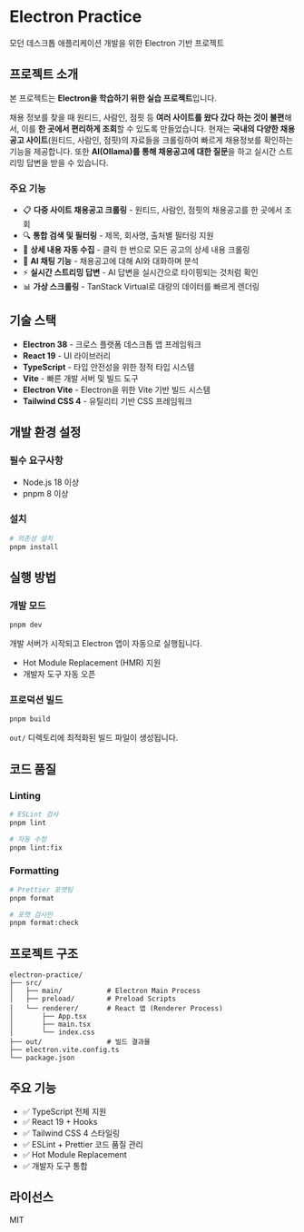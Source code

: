 # Electron Practice

모던 데스크톱 애플리케이션 개발을 위한 Electron 기반 프로젝트

## 프로젝트 소개

본 프로젝트는 **Electron을 학습하기 위한 실습 프로젝트**입니다.

채용 정보를 찾을 때 원티드, 사람인, 점핏 등 **여러 사이트를 왔다 갔다 하는 것이 불편**해서, 이를 **한 곳에서 편리하게 조회**할 수 있도록 만들었습니다. 현재는 **국내의 다양한 채용공고 사이트**(원티드, 사람인, 점핏)의 자료들을 크롤링하여 빠르게 채용정보를 확인하는 기능을 제공합니다. 또한 **AI(Ollama)를 통해 채용공고에 대한 질문**을 하고 실시간 스트리밍 답변을 받을 수 있습니다.

### 주요 기능

- 📋 **다중 사이트 채용공고 크롤링** - 원티드, 사람인, 점핏의 채용공고를 한 곳에서 조회
- 🔍 **통합 검색 및 필터링** - 제목, 회사명, 출처별 필터링 지원
- 📝 **상세 내용 자동 수집** - 클릭 한 번으로 모든 공고의 상세 내용 크롤링
- 💬 **AI 채팅 기능** - 채용공고에 대해 AI와 대화하며 분석
- ⚡ **실시간 스트리밍 답변** - AI 답변을 실시간으로 타이핑되는 것처럼 확인
- 📊 **가상 스크롤링** - TanStack Virtual로 대량의 데이터를 빠르게 렌더링

## 기술 스택

- **Electron 38** - 크로스 플랫폼 데스크톱 앱 프레임워크
- **React 19** - UI 라이브러리
- **TypeScript** - 타입 안전성을 위한 정적 타입 시스템
- **Vite** - 빠른 개발 서버 및 빌드 도구
- **Electron Vite** - Electron을 위한 Vite 기반 빌드 시스템
- **Tailwind CSS 4** - 유틸리티 기반 CSS 프레임워크

## 개발 환경 설정

### 필수 요구사항

- Node.js 18 이상
- pnpm 8 이상

### 설치

```bash
# 의존성 설치
pnpm install
```

## 실행 방법

### 개발 모드

```bash
pnpm dev
```

개발 서버가 시작되고 Electron 앱이 자동으로 실행됩니다.
- Hot Module Replacement (HMR) 지원
- 개발자 도구 자동 오픈

### 프로덕션 빌드

```bash
pnpm build
```

`out/` 디렉토리에 최적화된 빌드 파일이 생성됩니다.

## 코드 품질

### Linting

```bash
# ESLint 검사
pnpm lint

# 자동 수정
pnpm lint:fix
```

### Formatting

```bash
# Prettier 포맷팅
pnpm format

# 포맷 검사만
pnpm format:check
```

## 프로젝트 구조

```
electron-practice/
├── src/
│   ├── main/           # Electron Main Process
│   ├── preload/        # Preload Scripts
│   └── renderer/       # React 앱 (Renderer Process)
│       ├── App.tsx
│       ├── main.tsx
│       └── index.css
├── out/                # 빌드 결과물
├── electron.vite.config.ts
└── package.json
```

## 주요 기능

- ✅ TypeScript 전체 지원
- ✅ React 19 + Hooks
- ✅ Tailwind CSS 4 스타일링
- ✅ ESLint + Prettier 코드 품질 관리
- ✅ Hot Module Replacement
- ✅ 개발자 도구 통합

## 라이선스

MIT
